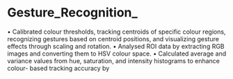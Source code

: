 # Gesture_Recognition_
• Calibrated colour thresholds, tracking centroids of specific colour regions, recognizing gestures based on 
  centroid positions, and visualizing gesture effects through scaling and rotation.
• Analysed ROI data by extracting RGB images and converting them to HSV colour space.
• Calculated average and variance values from hue, saturation, and intensity histograms to enhance colour-
  based tracking accuracy by
